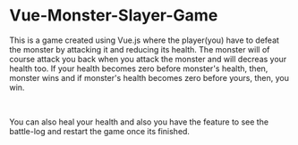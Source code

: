 # Vue-Monster-Slayer-Game
This is a game created using Vue.js where the player(you) have to defeat the monster by attacking it and reducing its health. The monster will of course attack you back when you
attack the monster and will decreas your health too. If your health becomes zero before monster's health, then, monster wins and if monster's health becomes zero before yours, then,
you win.

<br />

You can also heal your health and also you have the feature to see the battle-log and restart the game once its finished.
